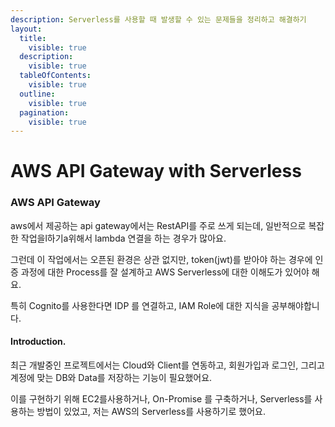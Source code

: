 ```yaml
---
description: Serverless를 사용할 때 발생할 수 있는 문제들을 정리하고 해결하기
layout:
  title:
    visible: true
  description:
    visible: true
  tableOfContents:
    visible: true
  outline:
    visible: true
  pagination:
    visible: true
---
```


# AWS API Gateway with Serverless

### AWS API Gateway

aws에서 제공하는 api gateway에서는 RestAPI를 주로 쓰게 되는데, 일반적으로 복잡한 작업을l하기a위해서 lambda 연결을 하는 경우가 많아요.

그런데 이 작업에서는 오픈된 환경은 상관 없지만, token(jwt)를 받아야 하는 경우에 인증 과정에 대한 Process를 잘 설계하고 AWS Serverless에 대한 이해도가 있어야 해요.

특히 Cognito를 사용한다면 IDP 를 연결하고, IAM Role에 대한 지식을 공부해야합니다.



#### Introduction.

최근 개발중인  프로젝트에서는 Cloud와 Client를 연동하고, 회원가입과 로그인, 그리고 계정에 맞는 DB와 Data를 저장하는 기능이 필요했어요.

이를 구현하기 위해  EC2를사용하거나, On-Promise 를 구축하거나, Serverless를 사용하는 방법이 있었고, 저는 AWS의 Serverless를 사용하기로 했어요.







